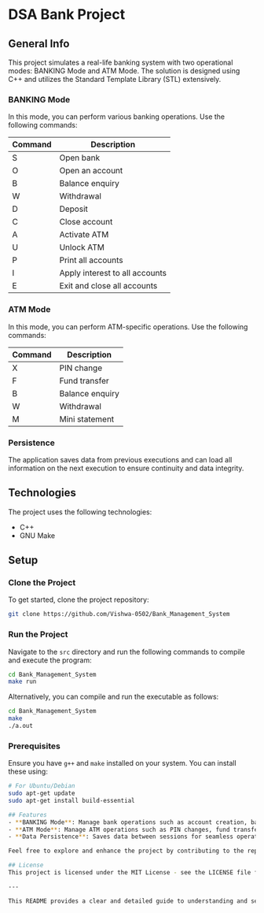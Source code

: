 # DSA Bank Project

## General Info
This project simulates a real-life banking system with two operational modes: BANKING Mode and ATM Mode. The solution is designed using C++ and utilizes the Standard Template Library (STL) extensively.

### BANKING Mode
In this mode, you can perform various banking operations. Use the following commands:

| Command | Description                   |
|---------|-------------------------------|
| S       | Open bank                     |
| O       | Open an account               |
| B       | Balance enquiry               |
| W       | Withdrawal                    |
| D       | Deposit                       |
| C       | Close account                 |
| A       | Activate ATM                  |
| U       | Unlock ATM                    |
| P       | Print all accounts            |
| I       | Apply interest to all accounts|
| E       | Exit and close all accounts   |

### ATM Mode
In this mode, you can perform ATM-specific operations. Use the following commands:

| Command | Description                   |
|---------|-------------------------------|
| X       | PIN change                    |
| F       | Fund transfer                 |
| B       | Balance enquiry               |
| W       | Withdrawal                    |
| M       | Mini statement                |

### Persistence
The application saves data from previous executions and can load all information on the next execution to ensure continuity and data integrity.

## Technologies
The project uses the following technologies:
- C++
- GNU Make

## Setup

### Clone the Project
To get started, clone the project repository:
```sh
git clone https://github.com/Vishwa-0502/Bank_Management_System
```

### Run the Project
Navigate to the `src` directory and run the following commands to compile and execute the program:
```sh
cd Bank_Management_System
make run
```
Alternatively, you can compile and run the executable as follows:
```sh
cd Bank_Management_System
make
./a.out
```

### Prerequisites
Ensure you have `g++` and `make` installed on your system. You can install these using:
```sh
# For Ubuntu/Debian
sudo apt-get update
sudo apt-get install build-essential

## Features
- **BANKING Mode**: Manage bank operations such as account creation, balance enquiries, withdrawals, deposits, and more.
- **ATM Mode**: Manage ATM operations such as PIN changes, fund transfers, balance enquiries, withdrawals, and mini statements.
- **Data Persistence**: Saves data between sessions for seamless operation.

Feel free to explore and enhance the project by contributing to the repository!

## License
This project is licensed under the MIT License - see the LICENSE file for details.

---

This README provides a clear and detailed guide to understanding and setting up the DSA Bank project, ensuring ease of use for users and contributors.
